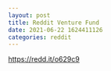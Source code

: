 ```yaml
--- 
layout: post 
title: Reddit Venture Fund 
date: 2021-06-22 1624411126 
categories: reddit 
--- 
```

https://redd.it/o629c9